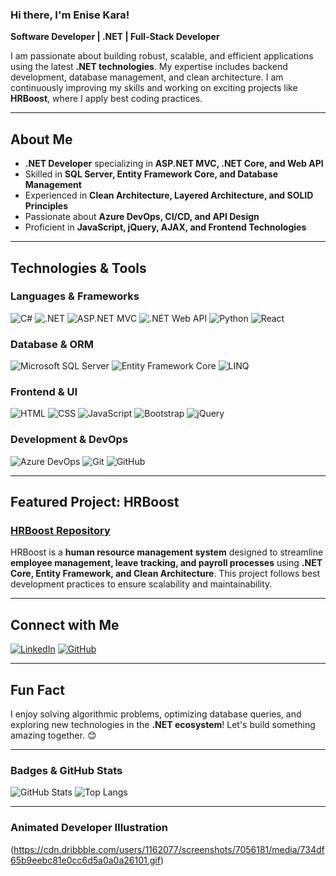 ### Hi there, I'm Enise Kara! 

**Software Developer | .NET  | Full-Stack Developer**

I am passionate about building robust, scalable, and efficient applications using the latest **.NET technologies**. My expertise includes backend development, database management, and clean architecture. I am continuously improving my skills and working on exciting projects like **HRBoost**, where I apply best coding practices.

---

##  About Me
-  **.NET Developer** specializing in **ASP.NET MVC, .NET Core, and Web API**
-  Skilled in **SQL Server, Entity Framework Core, and Database Management**
-  Experienced in **Clean Architecture, Layered Architecture, and SOLID Principles**
-  Passionate about **Azure DevOps, CI/CD, and API Design**
-  Proficient in **JavaScript, jQuery, AJAX, and Frontend Technologies**

---

##  Technologies & Tools

### **Languages & Frameworks**
![C#](https://img.shields.io/badge/-CSharp-239120?style=for-the-badge&logo=csharp&logoColor=white)
![.NET](https://img.shields.io/badge/-.NET-512BD4?style=for-the-badge&logo=dotnet&logoColor=white)
![ASP.NET MVC](https://img.shields.io/badge/-ASP.NET_MVC-5C2D91?style=for-the-badge&logo=dotnet&logoColor=white)
![.NET Web API](https://img.shields.io/badge/-WebAPI-5C2D91?style=for-the-badge&logo=dotnet&logoColor=white)
![Python](https://img.shields.io/badge/-Python-3776AB?style=for-the-badge&logo=python&logoColor=white)
![React](https://img.shields.io/badge/-React-61DAFB?style=for-the-badge&logo=react&logoColor=black)

### **Database & ORM**
![Microsoft SQL Server](https://img.shields.io/badge/-SQL%20Server-CC2927?style=for-the-badge&logo=microsoftsqlserver&logoColor=white)
![Entity Framework Core](https://img.shields.io/badge/-Entity%20Framework%20Core-5C2D91?style=for-the-badge&logo=dotnet&logoColor=white)
![LINQ](https://img.shields.io/badge/-LINQ-239120?style=for-the-badge&logo=csharp&logoColor=white)

### **Frontend & UI**
![HTML](https://img.shields.io/badge/-HTML-E34F26?style=for-the-badge&logo=html5&logoColor=white)
![CSS](https://img.shields.io/badge/-CSS-1572B6?style=for-the-badge&logo=css3&logoColor=white)
![JavaScript](https://img.shields.io/badge/-JavaScript-F7DF1E?style=for-the-badge&logo=javascript&logoColor=black)
![Bootstrap](https://img.shields.io/badge/-Bootstrap-7952B3?style=for-the-badge&logo=bootstrap&logoColor=white)
![jQuery](https://img.shields.io/badge/-jQuery-0769AD?style=for-the-badge&logo=jquery&logoColor=white)

### **Development & DevOps**
![Azure DevOps](https://img.shields.io/badge/-Azure%20DevOps-0078D7?style=for-the-badge&logo=azuredevops&logoColor=white)
![Git](https://img.shields.io/badge/-Git-F05032?style=for-the-badge&logo=git&logoColor=white)
![GitHub](https://img.shields.io/badge/-GitHub-181717?style=for-the-badge&logo=github&logoColor=white)

---

##  Featured Project: HRBoost
### **[HRBoost Repository](https://github.com/enissekara/HRBoost)**

HRBoost is a **human resource management system** designed to streamline **employee management, leave tracking, and payroll processes** using **.NET Core, Entity Framework, and Clean Architecture**. This project follows best development practices to ensure scalability and maintainability.

---

##  Connect with Me
[![LinkedIn](https://img.shields.io/badge/-LinkedIn-0077B5?style=for-the-badge&logo=linkedin&logoColor=white)](https://www.linkedin.com/in/enise-kara-88b961303/)
[![GitHub](https://img.shields.io/badge/-GitHub-181717?style=for-the-badge&logo=github&logoColor=white)](https://github.com/enissekara)

---

##  Fun Fact
 I enjoy solving algorithmic problems, optimizing database queries, and exploring new technologies in the **.NET ecosystem**! Let's build something amazing together. 😊

---

### Badges & GitHub Stats
![GitHub Stats](https://github-readme-stats.vercel.app/api?username=enissekara&show_icons=true&theme=radical)
![Top Langs](https://github-readme-stats.vercel.app/api/top-langs/?username=enissekara&layout=compact&theme=radical)

---

### Animated Developer Illustration
(https://cdn.dribbble.com/users/1162077/screenshots/7056181/media/734df65b9eebc81e0cc6d5a0a0a26101.gif)


